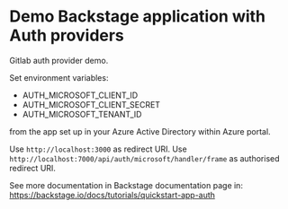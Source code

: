 # Demo Backstage application with Auth providers

Gitlab auth provider demo.

Set environment variables:
* AUTH_MICROSOFT_CLIENT_ID
* AUTH_MICROSOFT_CLIENT_SECRET
* AUTH_MICROSOFT_TENANT_ID

from the app set up in your Azure Active Directory within Azure portal.

Use `http://localhost:3000` as redirect URI.
Use `http://localhost:7000/api/auth/microsoft/handler/frame` as authorised redirect URI.

See more documentation in Backstage documentation page in: https://backstage.io/docs/tutorials/quickstart-app-auth

